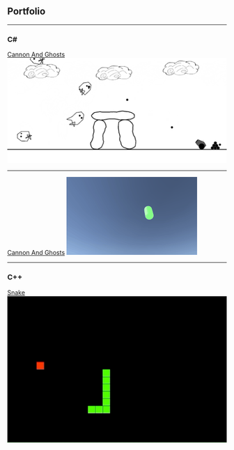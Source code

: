 ## Portfolio

---

### C# 

[Cannon And Ghosts](https://github.com/kondvit/Cannon-And-Ghosts)
<img src="images/sampleCAG2.gif?raw=true"/>

---

[Cannon And Ghosts](https://github.com/kondvit/Cannon-And-Ghosts)
<img src="images/confusingmazesample3.gif?raw=true"/>

---

### C++

[Snake](https://github.com/kondvit/Snake)
<img src="images/snake.gif?raw=true"/>
